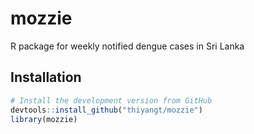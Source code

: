 # mozzie

R package for weekly notified dengue cases in Sri Lanka 

## Installation

```R
# Install the development version from GitHub
devtools::install_github("thiyangt/mozzie")
library(mozzie)
```
